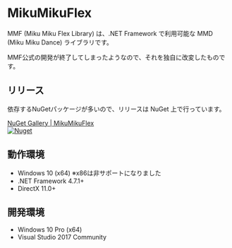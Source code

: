 # MikuMikuFlex

MMF (Miku Miku Flex Library) は、.NET Framework で利用可能な MMD (Miku Miku Dance) ライブラリです。

MMF公式の開発が終了してしまったようなので、それを独自に改変したものです。

## リリース

依存するNuGetパッケージが多いので、リリースは NuGet 上で行っています。

[NuGet Gallery | MikuMikuFlex<br/>![Nuget](https://img.shields.io/nuget/vpre/MikuMikuFlex.svg)](https://www.nuget.org/packages/MikuMikuFlex/)


## 動作環境
* Windows 10 (x64) ※x86は非サポートになりました
* .NET Framework 4.7.1+
* DirectX 11.0+

## 開発環境
* Windows 10 Pro (x64)
* Visual Studio 2017 Community

